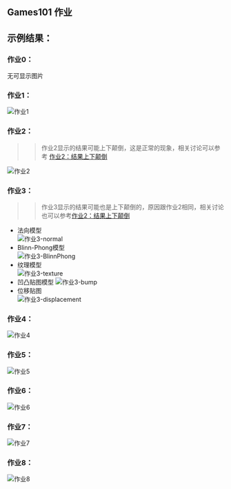 ## Games101 作业

## 示例结果：  
### 作业0：  
无可显示图片

### 作业1：  
![作业1](./output/homework1.png)

### 作业2：  
>> 作业2显示的结果可能上下颠倒，这是正常的现象，相关讨论可以参考 [作业2：结果上下颠倒](https://games-cn.org/forums/topic/zuoye2jieguoshangxiadiandao/)  

![作业2](./output/homework2.png)

### 作业3：  
>> 作业3显示的结果可能也是上下颠倒的，原因跟作业2相同，相关讨论也可以参考[作业2：结果上下颠倒](https://games-cn.org/forums/topic/zuoye2jieguoshangxiadiandao/)  

* 法向模型  
![作业3-normal](./output/homework3_normal.png)  
* Blinn-Phong模型  
![作业3-BlinnPhong](./output/homework3_phong.png)  
* 纹理模型  
![作业3-texture](./output/homework3_texture.png)  
* 凹凸贴图模型
![作业3-bump](./output/homework3_bump.png)  
* 位移贴图  
![作业3-displacement](./output/homework3_displacement.png)  

### 作业4：  
![作业4](./output/homework4.png)  

### 作业5：  
![作业5](./output/homework5.png)  

### 作业6：  
![作业6](./output/homework6.png)  

### 作业7：  
![作业7](./output/homework7.png)  

### 作业8：  
![作业8](./output/homework8.gif)  